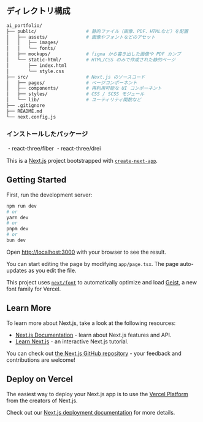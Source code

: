 ## ディレクトリ構成

```bash
ai_portfolio/
├── public/                  # 静的ファイル（画像、PDF、HTMLなど）を配置
│   ├── assets/              # 画像やフォントなどのアセット
│   │   ├── images/
│   │   └── fonts/
│   ├── mockups/             # figma から書き出した画像や PDF カンプ
│   └── static-html/         # HTML/CSS のみで作成された静的ページ
│       ├── index.html
│       └── style.css
├── src/                     # Next.js のソースコード
│   ├── pages/               # ページコンポーネント
│   ├── components/          # 再利用可能な UI コンポーネント
│   ├── styles/              # CSS / SCSS モジュール
│   └── lib/                 # ユーティリティ関数など
├── .gitignore
├── README.md
└── next.config.js
```

### インストールしたパッケージ

・react-three/fiber
・react-three/drei

This is a [Next.js](https://nextjs.org) project bootstrapped with [`create-next-app`](https://nextjs.org/docs/app/api-reference/cli/create-next-app).

## Getting Started

First, run the development server:

```bash
npm run dev
# or
yarn dev
# or
pnpm dev
# or
bun dev
```

Open [http://localhost:3000](http://localhost:3000) with your browser to see the result.

You can start editing the page by modifying `app/page.tsx`. The page auto-updates as you edit the file.

This project uses [`next/font`](https://nextjs.org/docs/app/building-your-application/optimizing/fonts) to automatically optimize and load [Geist](https://vercel.com/font), a new font family for Vercel.

## Learn More

To learn more about Next.js, take a look at the following resources:

- [Next.js Documentation](https://nextjs.org/docs) - learn about Next.js features and API.
- [Learn Next.js](https://nextjs.org/learn) - an interactive Next.js tutorial.

You can check out [the Next.js GitHub repository](https://github.com/vercel/next.js) - your feedback and contributions are welcome!

## Deploy on Vercel

The easiest way to deploy your Next.js app is to use the [Vercel Platform](https://vercel.com/new?utm_medium=default-template&filter=next.js&utm_source=create-next-app&utm_campaign=create-next-app-readme) from the creators of Next.js.

Check out our [Next.js deployment documentation](https://nextjs.org/docs/app/building-your-application/deploying) for more details.
